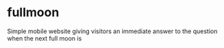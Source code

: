 # fullmoon
Simple mobile website giving visitors an immediate answer to the question when the next full moon is
